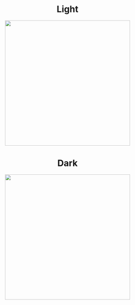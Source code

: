 <h1 align="center"> 
  Light
</h1>

<p align="center">
  <img src="https://github.com/DevLabatut/LightDark-Theme-Toggler/assets/134607946/de35b834-1c33-4e37-b801-56f6931a281d" width="400">


<h1 align="center"> 
  Dark
</h1>

<p align="center">
  <img src="https://github.com/DevLabatut/LightDark-Theme-Toggler/assets/134607946/2b0b7f6d-826c-4868-83fa-756f77b490f8" width="400">


